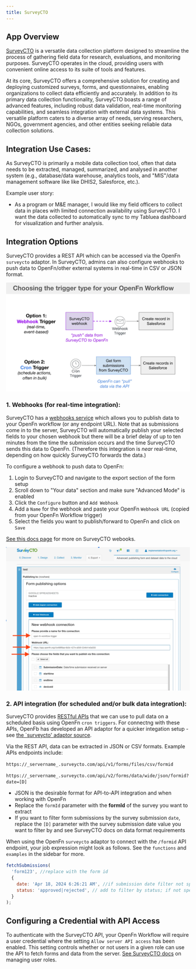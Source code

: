 ```yaml
---
title: SurveyCTO
---
```


## App Overview

[SurveyCTO](https://www.surveycto.com/) is a versatile data collection platform
designed to streamline the process of gathering field data for research,
evaluations, and monitoring purposes. SurveyCTO operates in the cloud, providing
users with convenient online access to its suite of tools and features.

At its core, SurveyCTO offers a comprehensive solution for creating and
deploying customized surveys, forms, and questionnaires, enabling organizations
to collect data efficiently and accurately. In addition to its primary data
collection functionality, SurveyCTO boasts a range of advanced features,
including robust data validation, real-time monitoring capabilities, and
seamless integration with external data systems. This versatile platform caters
to a diverse array of needs, serving researchers, NGOs, government agencies, and
other entities seeking reliable data collection solutions.

## Integration Use Cases:

As SurveyCTO is primarily a mobile data collection tool, often that data needs
to be extracted, managed, summarized, and analysed in another system (e.g.,
database/data warehouse, analytics tools, and "MIS"/data management software
like like DHIS2, Salesforce, etc.).

Example user story:

- As a program or M&E manager, I would like my field officers to collect data in
  places with limited connection availability using SurveyCTO. I want the data
  collected to automatically sync to my Tabluea dashboard for visualization and
  further analysis.

## Integration Options

SurveyCTO provides a REST API which can be accessed via the OpenFn `surveycto`
adaptor. In SurveyCTO, admins can also configure webhooks to push data to
OpenFn/other external systems in real-time in CSV or JSON format.

![openfn-trigger-options](/img/openfn_surveycto_trigger.webp)

### 1. Webhooks (for real-time integration):

SurveyCTO has a
[webhooks service](https://docs.surveycto.com/05-exporting-and-publishing-data/03-publishing-data-to-the-cloud/05.forms-to-webhooks.html)
which allows you to publish data to your OpenFn workflow (or any endpoint URL).
Note that as submissions come in to the server, SurveyCTO will automatically
publish your selected fields to your chosen webhook but there will be a brief
delay of up to ten minutes from the time the submission occurs and the time
SurveyCTO sends this data to OpenFn. (Therefore this integration is _near_
real-time, depending on how quickly SurveyCTO forwards the data.)

To configure a webhook to push data to OpenFn:

1. Login to SurveyCTO and navigate to the export section of the form setup
2. Scroll down to "Your data" section and make sure "Advanced Mode" is enabled
3. Click the `Configure` button and `Add Webhook`
4. Add a `Name` for the webhook and paste your OpenFn `Webhook URL` (copied from
   your OpenFn Workflow trigger)
5. Select the fields you want to publish/forward to OpenFn and click on `Save`

[See this docs page](https://docs.surveycto.com/05-exporting-and-publishing-data/03-publishing-data-to-the-cloud/05.forms-to-webhooks.html)
for more on SurveyCTO webooks.

![Configuraing the webhook for OpenFn](/img/surveycto_webhook_config.webp)

### 2. API integration (for scheduled and/or bulk data integration):

SurveyCTO provides
[RESTful APIs](https://support.surveycto.com/hc/en-us/articles/360033156894-REST-API-documentation)
that we can use to pull data on a scheduled basis using OpenFn `cron triggers`.
For connectng with these APIs, OpenFb has developed an API adaptor for a quicker
integation setup - see
[the `surveycto' adaptor source](https://github.com/OpenFn/adaptors/tree/main/packages/surveycto).

Via the REST API, data can be extracted in JSON or CSV formats. Example APIs
endpoints include:

`https://_servername_.surveycto.com/api/v1/forms/files/csv/formid`

`https://_servername_.surveycto.com/api/v2/forms/data/wide/json/formid?date=[D]`

- JSON is the desirable format for API-to-API integration and when working with
  OpenFn
- Replace the `formId` parameter with the **formId** of the survey you want to
  extract
- If you want to filter form submissions by the survey submission `date`,
  replace the `[D]` parameter with the survey submission date value you want to
  filter by and see SurveyCTO docs on data format requirements

When using the OpenFn `surveycto` adaptor to connect with the `/formid` API
endpoint, your job expression might look as follows. See the `functions` and
`examples` in the sidebar for more.

```js
fetchSubmissions(
  'form123', //replace with the form id
  {
    date: 'Apr 18, 2024 6:26:21 AM', //if submission date filter not specified, the function will fetch submissions from ALL-TIME
    status: 'approved|rejected', // add to filter by status; if not specified, the function will fetch submissions of ALL statuses
  }
);
```

## Configuring a Credential with API Access

To authenticate with the SurveyCTO API, your OpenFn Workflow will require a user
credential where the setting `Allow server API access` has been enabled. This
setting controls whether or not users in a given role can use the API to fetch
forms and data from the server.
[See SurveyCTO docs](https://docs.surveycto.com/04-monitoring-and-management/01-the-basics/00b.managing-user-roles.html)
on managing user roles.
